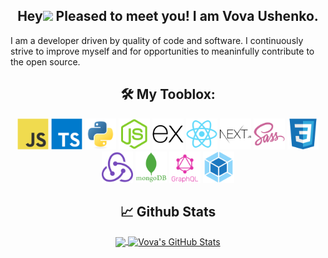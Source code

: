 <h2 align="center"> Hey<img src="https://diginess.ca/content/uploads/2020/02/waving_hand_sign_1024.gif" width="30px"> Pleased to meet you! I am Vova Ushenko.</h2>
<p>I am a developer driven by quality of code and software. I continuously strive to improve myself and for opportunities to meaninfully contribute to the open source.</p>

<h2 align="center">🛠️ My Tooblox: </h2>
<div align="center">
<img src="https://github.com/devicons/devicon/blob/master/icons/javascript/javascript-original.svg" alt="Javascript Logo" width="50" hieght="50" /> 
<img src="https://github.com/devicons/devicon/blob/master/icons/typescript/typescript-original.svg" alt="Javascript Logo" width="50" hieght="50" /> 
<img src="https://github.com/devicons/devicon/blob/master/icons/python/python-original.svg" alt="Javascript Logo" width="50" hieght="50" /> 
<img src="https://github.com/devicons/devicon/blob/master/icons/nodejs/nodejs-original.svg"  alt="Node Logo" width="50" hieght="50"/>
<img src="https://github.com/devicons/devicon/blob/master/icons/express/express-original.svg"  alt="Express Logo" width="50" hieght="50"/>
<img src="https://github.com/devicons/devicon/blob/master/icons/react/react-original.svg"  alt="React logo" width="50" hieght="50"/>
<img src="https://github.com/devicons/devicon/blob/master/icons/nextjs/nextjs-original-wordmark.svg"  alt="Next js logo" width="50" hieght="50"/>
<img src="https://github.com/devicons/devicon/blob/master/icons/sass/sass-original.svg"  alt="Sass logo" width="50" hieght="50"/>
<img src="https://github.com/devicons/devicon/blob/master/icons/css3/css3-original.svg"  alt="CSS logo" width="50" hieght="50"/>
<img src="https://github.com/devicons/devicon/blob/master/icons/redux/redux-original.svg"  alt="Redux logo" width="50" hieght="50"/>
<img src="https://github.com/devicons/devicon/blob/master/icons/mongodb/mongodb-plain-wordmark.svg"  alt="Mongo logo" width="50" hieght="50"/>
<img src="https://github.com/devicons/devicon/blob/master/icons/graphql/graphql-plain-wordmark.svg"  alt="GraphQL logo" width="50" hieght="50"/>
<img src="https://github.com/devicons/devicon/blob/master/icons/webpack/webpack-original.svg"  alt="Webpack logo" width="50" hieght="50"/>
</div>

<h2 align="center">📈 Github Stats</h2>
<div align="center">
<a href="https://github.com/vovaushenko">
   <img height="200" align="center" src="https://github-stats.dfweb.no/api?username=vovaushenko&show_icons=true&hide_border=false&count_private=true" />
</a>
  
<a href="https://github.com/vovaushenko">
  <img height="200" align="center" src="https://github-readme-stats.vercel.app/api/top-langs/?username=vovaushenko&hide=html,css" alt="Vova's GitHub Stats" />
</a>
</div>
